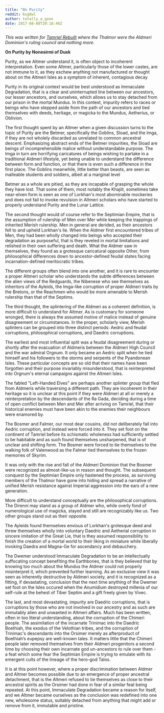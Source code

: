 ```yaml
---
title: "On Purity"
reddit: 6sg8wl
author: totally_a_goon
date: 2017-08-08T20:18:46Z
---
```


_This was written for [Tamriel Rebuilt](http://tamriel-rebuilt.org) where the Thalmor were the Aldmeri Dominion's ruling council and nothing more._

**On Purity
by Nonesirmi of Dusk**


Purity, as we Altmer understand it, is often object to incoherent interpretation. Even some Altmer, particularly those of the lower castes, are not immune to it, as they eschew anything not manufactured or thought about on the Altmeri Isles as a symptom of inherent, contagious decay


Purity in its original context would be best understood as Immaculate Degradation, that is a clear and uninterrupted line between our ancestors, our lesser ancestors, and ourselves, which allows us to stay detached from our prison in the mortal Mundus. In this context, impurity refers to races or beings who have stepped aside from the path of our ancestors and tied themselves with deeds, heritage, or magicka to the Mundus, Aetherius, or Oblivion.


The first thought spent by an Altmer when a given discussion turns to the topic of Purity are the Betmer, specifically the Goblins, Sload, and the Imga, if they are not wholely discarded as unrelated to common ancestral descent. Emphasizing abstract ends of the Betmer impurities, the Sload are beings of incomprehensible malice without understandable purpose. The Imga in turn are horrifying caricatures of beings wishing to partake in a traditional Aldmeri lifestyle, yet being unable to understand the difference between form and function, or that there is even such a difference in the first place. The Goblins meanwhile, little better than beasts, are seen as malleable students and soldiers, albeit at a marginal level


Betmer as a whole are pitied, as they are incapable of grasping the whole they have lost. That some of them, most notably the Khajiit, sometimes take near-elven form is seen as one of Lorkhan's most abominable mockeries and does not fail to invoke revulsion in Altmeri scholars who have started to properly understand Purity and the Lunar Lattice.


The second thought would of course refer to the Septimian Empire, that is the assumption of rulership of Men over Mer while keeping the trappings of inherited Merish rulership. Men in general are derided, as their ancestors fell to and upheld Lorkhan's lie. When the Aldmer first encountered tribes of Men, they had been wholly changed into beings who accepted their degradation as purposeful, that is they reveled in mortal limitations and relished in their own suffering and death. What the Aldmer saw in themselves, they found as a grotesque caricatural opposite Other, from philosophical differences down to ancestor-defined feudal states facing incarnation-defined meritocratic tribes.


The different groups often blend into one another, and it is rare to encounter a proper Altmeri scholar who understands the subtle differences between the alien views of the Redguards, the Nibenese who see themselves as inheritors of the Ayleids, the Imga-like corruption of proper Aldmeri traits by the Bretons, or the Reachmen who would be more amenable to Merish rulership than that of the Septims.


The third thought, the splintering of the Aldmeri as a coherent definition, is more difficult to understand for Altmer. As is customary for someone wronged, there is always the assumed motive of malice instead of genuine disagreement or circumstances. In the proper, scholarly view, Merish splinters can be grouped into three distinct periods: Aedric and feudal corruptions, philosophical corruptions, and Daedric corruptions.


The earliest and most influential split was a feudal disagreement during or shortly after the evacuation of Aldmeris between the Aldmeri High Council and the war admiral Orgnum. It only became an Aedric split when he tied himself and his followers to the storms and serpents of the Pyandonean Isles. These particular concepts are so old that their names have been forgotten and their purpose invariably misunderstood, that is reinterpreted into Orgnum's eternal campaigns against the Altmeri Isles.


The fabled "Left-Handed Elves" are perhaps another splinter group that fled from Aldmeris while traversing a different path. They are incoherent in their heritage so it is unclear at this point if they were Aldmeri at all or merely a reinterpretation by the descendants of the Ra Gada, deciding during a time of open conflict between Men and Mer after arriving on Tamriel, that their historical enemies must have been akin to the enemies their neighbours were enamored by.


The Bosmer and Falmer, our most dear cousins, did not deliberately fall into Aedric corruption, and instead were forced into it. They set foot on the continent of Tamriel before its schismatic wholeness had sufficiently settled to be habitable and as such found themselves unsharpened, that is of unclear and shifting form. The Bosmer were forced to tie themselves to the walking folk of Valenwood as the Falmer tied themselves to the frozen memories of Skyrim.


It was only with the rise and fall of the Aldmeri Dominion that the Bosmer were recognized as almost-like-us in reason and thought. The subsequent conquest by the Septimian Empire only hastened the process, as surviving members of the Thalmor have gone into hiding and spread a narrative of unified Merish resistance against Imperial aggression into the ears of a new generation.


More difficult to understand conceptually are the philosophical corruptions. The Direnni may stand as a group of Aldmer who, while overly fond of numerological use of magicka, stayed and still are recognizably like us. Two other groups stand out as their opposite.


The Ayleids found themselves envious of Lorkhan's grotesque deed and threw themselves wholly into voluntary Daedric and Aetherial corruption in sincere imitation of the Great Lie, that is they assumed responsibility to finish the creation of a mortal world to their liking in miniature while liberally invoking Daedra and Magna-Ge for ascendancy and debauchery.


The Dwemer understood Immaculate Degradation to be an intellectually suffocating concept benefiting the Earthbones, that is they believed that by knowing too much about the Mundus the Aldmer could not properly misinterpret it, which prevented further learning. As an exclusive view it was seen as inherently destructive by Aldmeri society, and it is recognized as a fitting, if devastating, conclusion that the next time anything of the Dwemer set foot on the Isles occured when the Anumidium destroyed millenia of our self-rule at the behest of Tiber Septim and a gift freely given by Vivec.


The last, and most devastating, impurity are Daedric corruptions, that is corruptions by those who are not involved in our ancestry and as such are immutably alien and unwanted in Altmeri affairs. Much has been written, often in too literal understanding, about the corruption of the Chimeri people. The assimilation of the incarnate Trinimac into the Daedric Boethiah, the exodus of the Velothian tribes, and the corruption of Trinimac's descendants into the Orsimer merely as afterproduct of Boethiah’s eupepsy are well-known tales. It matters little that the Chimeri people later removed themselves from their Aldmeri progenitors a second time by choosing their own incarnate god un-ancestors to rule over them - a feat which some fear the Septimian Empire is trying to emulate with its emergent cults of the lineage of the hero-god Talos.


It is at this point however, where a proper discrimination between Aldmer and Altmer becomes possible due to an emergence of proper ancestral detachment, that is the Altmeri refused to tie themselves as close to their ancestral spirits as the Orsimer had done in fear of a similar feat being repeated. At this point, Immaculate Degradation became a reason for itself, and we Altmer became ourselves as the conclusion was redefined into one new, wholesome status, suitably detached from anything that might add or remove from it, immutable and pristine.

